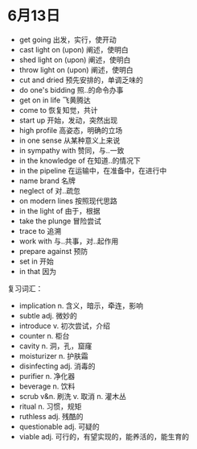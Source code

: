# 6月13日

- get going 出发，实行，使开动
- cast light on (upon) 阐述，使明白
- shed light on (upon) 阐述，使明白
- throw light on (upon) 阐述，使明白
- cut and dried 预先安排的，单调乏味的
- do one's bidding 照..的命令办事
- get on in life 飞黄腾达
- come to 恢复知觉，共计
- start up 开始，发动，突然出现
- high profile 高姿态，明确的立场
- in one sense 从某种意义上来说
- in sympathy with 赞同，与..一致
- in the knowledge of 在知道..的情况下
- in the pipeline 在运输中，在准备中，在进行中
- name brand 名牌
- neglect of 对..疏忽
- on modern lines 按照现代思路
- in the light of 由于，根据
- take the plunge 冒险尝试
- trace to 追溯
- work with 与..共事，对..起作用
- prepare against 预防
- set in 开始
- in that 因为

复习词汇：

- implication n. 含义，暗示，牵连，影响
- subtle adj. 微妙的
- introduce v. 初次尝试，介绍
- counter n. 柜台
- cavity n. 洞，孔，窟窿
- moisturizer n. 护肤霜
- disinfecting adj. 消毒的
- purifier n. 净化器
- beverage n. 饮料
- scrub v&n. 刷洗 v. 取消 n. 灌木丛
- ritual n. 习惯，规矩
- ruthless adj. 残酷的
- questionable adj. 可疑的
- viable adj. 可行的，有望实现的，能养活的，能生育的
